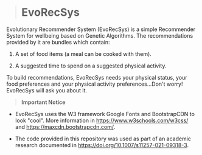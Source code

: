 > # EvoRecSys

Evolutionary Recommender System (EvoRecSys) is a simple Recommender System for wellbeing based on Genetic Algorithms. The recommendations provided by it are bundles which contain:

1. A set of food items (a meal can be cooked with them).

2. A suggested time to spend on a suggested physical activity.

To build recommendations, EvoRecSys needs your physical status, your food preferences and your physical activity preferences...Don't worry! EvoRecSys will ask you about it. 

> **Important Notice**

* EvoRecSys uses the W3 framework Google Fonts and BootstrapCDN to look "cool". More information in https://www.w3schools.com/w3css/ and https://maxcdn.bootstrapcdn.com/.

* The code provided in this repository was used as part of an academic research documented in https://doi.org/10.1007/s11257-021-09318-3. 
